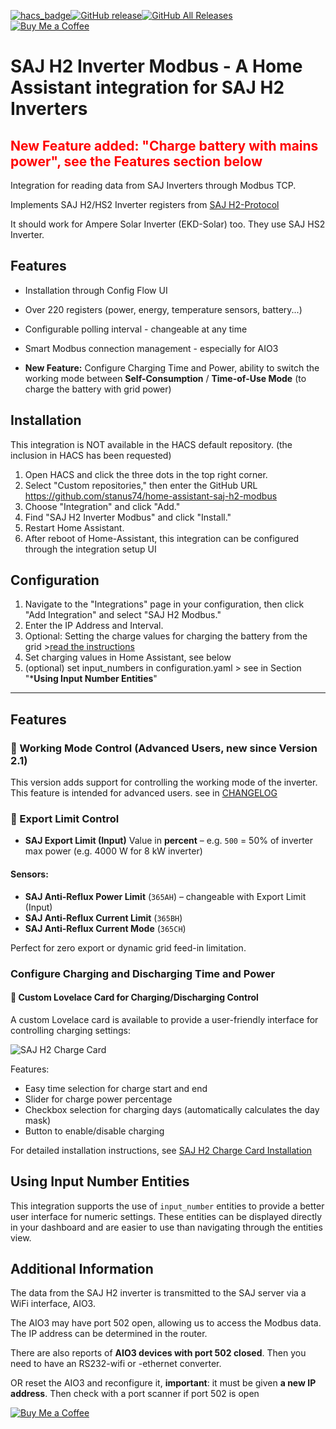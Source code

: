 [![hacs_badge](https://img.shields.io/badge/HACS-default-orange.svg)](https://github.com/hacs/default)[![GitHub release](https://img.shields.io/github/v/release/stanus74/home-assistant-saj-h2-modbus)](https://github.com/stanus74/home-assistant-saj-h2-modbus/releases)[![GitHub All Releases](https://img.shields.io/github/downloads/stanus74/home-assistant-saj-h2-modbus/total)](https://github.com/stanus74/home-assistant-saj-h2-modbus/releases)  
[![Buy Me a Coffee](https://buymeacoffee.com/assets/img/custom_images/white_img.png)](https://buymeacoffee.com/stanus74)


# SAJ H2 Inverter Modbus - A Home Assistant integration for SAJ H2 Inverters

## <span style="color:red;">New Feature added: "Charge battery with mains power", see the Features section below</span>

Integration for reading data from SAJ Inverters through Modbus TCP.

Implements SAJ H2/HS2 Inverter registers from [SAJ H2-Protocol](https://github.com/stanus74/home-assistant-saj-h2-modbus/blob/main/saj-h2-modbus.zip)

It should work for Ampere Solar Inverter (EKD-Solar) too. They use SAJ HS2 Inverter.

## Features

- Installation through Config Flow UI
- Over 220 registers (power, energy, temperature sensors, battery...)
- Configurable polling interval - changeable at any time
- Smart Modbus connection management - especially for AIO3

- **New Feature:** Configure Charging Time and Power, ability to switch the working mode between **Self-Consumption** / **Time-of-Use Mode** (to charge the battery with grid power) 

## Installation

This integration is NOT available in the HACS default repository. (the inclusion in HACS has been requested)

1. Open HACS and click the three dots in the top right corner.
2. Select "Custom repositories," then enter the GitHub URL https://github.com/stanus74/home-assistant-saj-h2-modbus
3. Choose "Integration" and click "Add."
4. Find "SAJ H2 Inverter Modbus" and click "Install."
5. Restart Home Assistant.
6. After reboot of Home-Assistant, this integration can be configured through the integration setup UI


## Configuration

1. Navigate to the "Integrations" page in your configuration, then click "Add Integration" and select "SAJ H2 Modbus."
2. Enter the IP Address and Interval.
3. Optional: Setting the charge values for charging the battery from the grid >[read the instructions](https://github.com/stanus74/home-assistant-saj-h2-modbus/blob/main/working-mode-doc.pdf)
4. Set charging values in Home Assistant, see below
5. (optional) set input_numbers in configuration.yaml > see in Section "***Using Input Number Entities**"

---

## Features


### 🚀 Working Mode Control (Advanced Users, new since Version 2.1)

This version adds support for controlling the working mode of the inverter. This feature is intended for advanced users.
see in [CHANGELOG](https://github.com/stanus74/home-assistant-saj-h2-modbus/blob/main/CHANGELOG.md)


### 🚀 Export Limit Control

- **SAJ Export Limit (Input)**
  Value in **percent** – e.g. `500` = 50% of inverter max power (e.g. 4000 W for 8 kW inverter)

#### Sensors:
- **SAJ Anti-Reflux Power Limit** (`365AH`) – changeable with Export Limit (Input)
- **SAJ Anti-Reflux Current Limit** (`365BH`)
- **SAJ Anti-Reflux Current Mode** (`365CH`)

Perfect for zero export or dynamic grid feed-in limitation.


### Configure Charging and Discharging Time and Power

#### 🚀 Custom Lovelace Card for Charging/Discharging Control

A custom Lovelace card is available to provide a user-friendly interface for controlling charging settings:

![SAJ H2 Charge Card](https://github.com/stanus74/home-assistant-saj-h2-modbus/blob/main/images/saj_h2_modbus/charge.png "SAJ H2 Charge Card")

Features:
- Easy time selection for charge start and end
- Slider for charge power percentage
- Checkbox selection for charging days (automatically calculates the day mask)
- Button to enable/disable charging

For detailed installation instructions, see [SAJ H2 Charge Card Installation](https://github.com/stanus74/saj-h2-lovelace-card)


## Using Input Number Entities

This integration supports the use of `input_number` entities to provide a better user interface for numeric settings. These entities can be displayed directly in your dashboard and are easier to use than navigating through the entities view.





## Additional Information

The data from the SAJ H2 inverter is transmitted to the SAJ server via a WiFi interface, AIO3.

The AIO3 may have port 502 open, allowing us to access the Modbus data. The IP address can be determined in the router. 

There are also reports of **AIO3 devices with port 502 closed**. Then you need to have an RS232-wifi or -ethernet converter.

OR reset the AIO3 and reconfigure it, **important**: it must be given **a new IP address**. Then check with a port scanner if port 502 is open

[![Buy Me a Coffee](https://cdn.buymeacoffee.com/buttons/v2/default-yellow.png)](https://buymeacoffee.com/stanus74)
